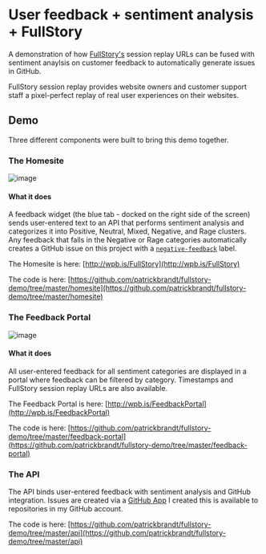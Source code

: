 # User feedback + sentiment analysis + FullStory
A demonstration of how [FullStory's](https://fullstory.com) session replay URLs can be fused with sentiment anaylsis on customer feedback to automatically generate issues in GitHub.

FullStory session replay provides website owners and customer support staff a pixel-perfect replay of real user experiences on their websites.

## Demo
Three different components were built to bring this demo together.

### The Homesite
![image](https://user-images.githubusercontent.com/11197026/46587200-86a8ae80-ca56-11e8-8d20-259e635f19b5.png)
#### What it does
A feedback widget (the blue tab - docked on the right side of the screen) sends user-entered text to an API that performs sentiment analysis and categorizes it into Positive, Neutral, Mixed, Negative, and Rage clusters. Any feedback that falls in the Negative or Rage categories automatically creates a GitHub issue on this project with a [`negative-feedback`](https://github.com/patrickbrandt/fullstory-demo/labels/negative-feedback) label.

The Homesite is here: [http://wpb.is/FullStory](http://wpb.is/FullStory)

The code is here: [https://github.com/patrickbrandt/fullstory-demo/tree/master/homesite](https://github.com/patrickbrandt/fullstory-demo/tree/master/homesite)

### The Feedback Portal
![image](https://user-images.githubusercontent.com/11197026/46587232-0e8eb880-ca57-11e8-960b-3ebe32a41e6c.png)
#### What it does
All user-entered feedback for all sentiment categories are displayed in a portal where feedback can be filtered by category. Timestamps and FullStory session replay URLs are also available.

The Feedback Portal is here: [http://wpb.is/FeedbackPortal](http://wpb.is/FeedbackPortal)

The code is here: [https://github.com/patrickbrandt/fullstory-demo/tree/master/feedback-portal](https://github.com/patrickbrandt/fullstory-demo/tree/master/feedback-portal)

### The API

The API binds user-entered feedback with sentiment analysis and GitHub integration. Issues are created via a [GitHub App](https://developer.github.com/apps/about-apps/#about-github-apps) I created this is available to repositories in my GitHub account.

The code is here: [https://github.com/patrickbrandt/fullstory-demo/tree/master/api](https://github.com/patrickbrandt/fullstory-demo/tree/master/api)
